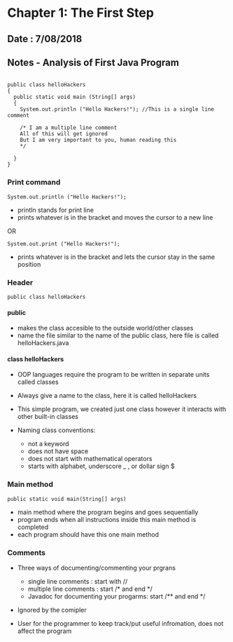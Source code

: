 # Chapter 1: The First Step

## Date : 7/08/2018

## Notes - Analysis of First Java Program 


```

public class helloHackers
{
  public static void main (String[] args)
  {
    System.out.println ("Hello Hackers!"); //This is a single line comment
    
    /* I am a multiple line comment
    All of this will get ignored
    But I am very important to you, human reading this
    */
    
  }
}

```


### Print command

```
System.out.println ("Hello Hackers!");
```
 - println stands for print line
 - prints whatever is in the bracket and moves the cursor to a new line

OR

```
System.out.print ("Hello Hackers!");
```
  - prints whatever is in the bracket and lets the cursor stay in the same position


### Header

```
public class helloHackers
```

#### public

  - makes the class accesible to the outside world/other classes
  - name the file similar to the name of the public class, here file is called helloHackers.java

#### class helloHackers

- OOP languages require the program to be written in separate units called classes
- Always give a name to the class, here it is called helloHackers
- This simple program, we created just one class however it interacts with other built-in classes

- Naming class conventions: 
  - not a keyword
  - does not have space
  - does not start with mathematical operators
  - starts with alphabet, underscore _ , or dollar sign $
  
### Main method

```
public static void main(String[] args)
```

  - main method where the program begins and goes sequentially
  - program ends when all instructions inside this main method is completed
  - each program should have this one main method
  
  
  ### Comments
  
  - Three ways of documenting/commenting your prgrans
    - single line comments : start with //
    - multiple line comments : start /* and end */
    - Javadoc for documenting your progarms: start /** and end */
    
  - Ignored by the comipler 
  - User for the programmer to keep track/put useful infromation, does not affect the program
  








